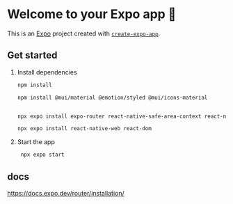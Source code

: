 # Welcome to your Expo app 👋

This is an [Expo](https://expo.dev) project created with [`create-expo-app`](https://www.npmjs.com/package/create-expo-app).

## Get started

1. Install dependencies

   ```bash
   npm install

   npm install @mui/material @emotion/styled @mui/icons-material


   npx expo install expo-router react-native-safe-area-context react-native-screens expo-linking expo-constants expo-status-bar

   npx expo install react-native-web react-dom


   ```

2. Start the app

   ```bash
    npx expo start
   ```







## docs

https://docs.expo.dev/router/installation/